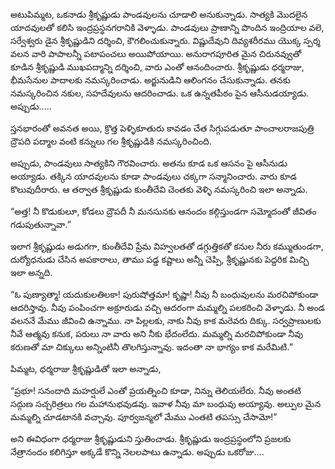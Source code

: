 ﻿అటుపిమ్మట, ఒకనాడు శ్రీకృష్ణుడు పాండవులను చూడాలి అనుకున్నాడు. సాత్యకి మొదలైన యాదవులతో కలిసి ఇంద్రప్రస్థనగరానికి వెళ్ళాడు. పాండవులు ప్రాణాన్ని పొందిన ఇంద్రియాల వలె, సర్వేశ్వరు డైన శ్రీకృష్ణుడిని దర్శించి, కౌగలించుకున్నారు. విష్ణుదేవుని దివ్యశరీరము యొక్క స్పర్శ వలన వారి పాపాలన్నీ పటాపంచలు అయిపోయాయి. అనురాగపూరిత మైన చిరునవ్వుతో కూడిన శ్రీకృష్ణుడి ముఖపద్మాన్ని దర్శించి, వారు ఎంతో ఆనందించారు. శ్రీకృష్ణుడు ధర్మరాజు, భీమసేనుల పాదాలకు నమస్కరించాడు. అర్జునుడిని ఆలింగనం చేసుకున్నాడు. తనకు నమస్కరించిన నకుల, సహదేవులను ఆదరించాడు. ఒక ఉన్నతపీఠం పైన ఆసీనుడయ్యాడు. అప్పుడు..... 

స్తనభారంతో అవనత అయి, క్రొత్త పెళ్ళికూతురు కావడం చేత సిగ్గుపడుతూ పాంచాలరాజపుత్రి ద్రౌపది పద్మాల వంటి కన్నులు గల శ్రీకృష్ణుడికి నమస్కరించింది. 

అప్పుడు, పాండవులు సాత్యకిని గౌరవించారు. అతను కూడ ఒక ఆసనం పై ఆసీనుడు అయ్యాడు. తక్కిన యాదవులను కూడా పాండవులు చక్కగా సన్మానించారు. వారు కూడ కొలువుదీరారు. ఆ తర్వాత శ్రీకృష్ణుడు కుంతీదేవి చెంతకు వెళ్ళి నమస్కరించి ఇలా అన్నాడు. 

“అత్త! నీ కొడుకులూ, కోడలు ద్రౌపదీ నీ మనసునకు ఆనందం కల్గిస్తుండగా సమ్మోదంతో జీవితం గడుపుతున్నావా.” 

ఇలాగ శ్రీకృష్ణుడు అడుగగా, కుంతీదేవి ప్రేమ విహ్వలతతో డగ్గుత్తికతో కనుల నీరు కమ్ముతుండగా, దుర్యోధనుడు చేసిన అపకారాలు, తాము పడ్డ కష్టాలు అన్నీ చెప్పి, శ్రీకృష్ణునకు పెద్దరిక మిచ్చి ఇలా అన్నది. 

“ఓ పుణ్యాత్మా! యదుకులతిలకా! పురుషోత్తమా! కృష్ణా! నీవు నీ బంధువులను మరచిపోకుండా ఆదరిస్తావు. నీవు పంపించగా అక్రూరుడు వచ్చి ఆదరంగా మమ్మల్ని పలకరించి వెళ్ళాడు. నీ అండ వలననే మేము జీవించి ఉన్నాము. నా పిల్లలకు, నాకు నీవు కాక మరెవరు దిక్కు. సర్వప్రాణులకు నీవే ఆత్మవు కనుక, పరులు నా వారు అని నీకు భేదంలేదు. మమ్మల్ని మరచిపోకుండా నీవు కరుణతో మా చిక్కులు అన్నింటినీ తొలగిస్తున్నావు. ఇదంతా నా భాగ్యం కాక మరేమిటి.” 

పిమ్మట, ధర్మరాజు శ్రీకృష్ణుడితో ఇలా అన్నాడు, 

“ప్రభూ! సనందాది మహర్షులే ఎంతో ప్రయత్నించి కూడా, నిన్ను తెలియలేరు. నీవు అంతటి సద్గుణ సచ్చరిత్రలు గల మహానుభవుడవు. ఇవాళ నీవు మా బంధువు అయ్యావు. అల్పుల మైన మమ్మల్ని చూడటానకి వచ్చావు. పూర్వజన్మలో మేము ఎంతటి తపస్సు చేసామో!” 

అని ఈవిధంగా ధర్మరాజు శ్రీకృష్ణుడుని స్తుతించాడు. శ్రీకృష్ణుడు ఇంద్రప్రస్థంలోని ప్రజలకు నేత్రానందం కలిగిస్తూ అక్కడే కొన్ని నెలలపాటు ఉన్నాడు. అప్పుడు ఒకరోజు.... 

